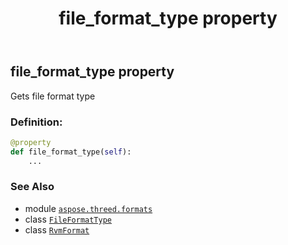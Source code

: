 ﻿---
title: file_format_type property
second_title: Aspose.3D for Python via .NET API References
description: 
type: docs
weight: 630
url: /aspose.threed.formats/rvmformat/file_format_type/
is_root: false
---

## file_format_type property


Gets file format type
### Definition:
```python
@property
def file_format_type(self):
    ...
```

### See Also
* module [`aspose.threed.formats`](../../)
* class [`FileFormatType`](/3d/python-net/aspose.threed/fileformattype)
* class [`RvmFormat`](/3d/python-net/aspose.threed.formats/rvmformat)
